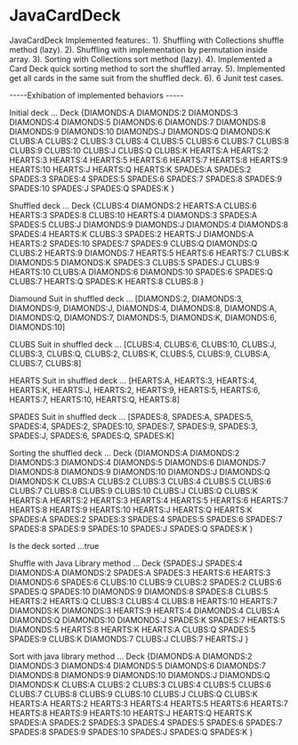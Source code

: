 # JavaCardDeck
JavaCardDeck Implemented features:.
1). Shuffling with Collections shuffle method (lazy).
2). Shuffling with implementation by permutation inside array.
3). Sorting with Collections sort method (lazy).
4). Implemented a Card Deck quick sorting method to sort the shuffled array.
5). Implemented get all cards in the same suit from the shuffled deck.
6). 6 Junit test cases.


 -----Exhibation of implemented behaviors -----



Initial deck ...
Deck {DIAMONDS:A DIAMONDS:2 DIAMONDS:3 DIAMONDS:4 DIAMONDS:5 DIAMONDS:6 DIAMONDS:7 DIAMONDS:8 DIAMONDS:9 DIAMONDS:10 DIAMONDS:J DIAMONDS:Q DIAMONDS:K CLUBS:A CLUBS:2 CLUBS:3 CLUBS:4 CLUBS:5 CLUBS:6 CLUBS:7 CLUBS:8 CLUBS:9 CLUBS:10 CLUBS:J CLUBS:Q CLUBS:K HEARTS:A HEARTS:2 HEARTS:3 HEARTS:4 HEARTS:5 HEARTS:6 HEARTS:7 HEARTS:8 HEARTS:9 HEARTS:10 HEARTS:J HEARTS:Q HEARTS:K SPADES:A SPADES:2 SPADES:3 SPADES:4 SPADES:5 SPADES:6 SPADES:7 SPADES:8 SPADES:9 SPADES:10 SPADES:J SPADES:Q SPADES:K }

Shuffled deck ...
Deck {CLUBS:4 DIAMONDS:2 HEARTS:A CLUBS:6 HEARTS:3 SPADES:8 CLUBS:10 HEARTS:4 DIAMONDS:3 SPADES:A SPADES:5 CLUBS:J DIAMONDS:9 DIAMONDS:J DIAMONDS:4 DIAMONDS:8 SPADES:4 HEARTS:K CLUBS:3 SPADES:2 HEARTS:J DIAMONDS:A HEARTS:2 SPADES:10 SPADES:7 SPADES:9 CLUBS:Q DIAMONDS:Q CLUBS:2 HEARTS:9 DIAMONDS:7 HEARTS:5 HEARTS:6 HEARTS:7 CLUBS:K DIAMONDS:5 DIAMONDS:K SPADES:3 CLUBS:5 SPADES:J CLUBS:9 HEARTS:10 CLUBS:A DIAMONDS:6 DIAMONDS:10 SPADES:6 SPADES:Q CLUBS:7 HEARTS:Q SPADES:K HEARTS:8 CLUBS:8 }

Diamound Suit in shuffled deck ...
[DIAMONDS:2, DIAMONDS:3, DIAMONDS:9, DIAMONDS:J, DIAMONDS:4, DIAMONDS:8, DIAMONDS:A, DIAMONDS:Q, DIAMONDS:7, DIAMONDS:5, DIAMONDS:K, DIAMONDS:6, DIAMONDS:10]

CLUBS Suit in shuffled deck ...
[CLUBS:4, CLUBS:6, CLUBS:10, CLUBS:J, CLUBS:3, CLUBS:Q, CLUBS:2, CLUBS:K, CLUBS:5, CLUBS:9, CLUBS:A, CLUBS:7, CLUBS:8]

HEARTS Suit in shuffled deck ...
[HEARTS:A, HEARTS:3, HEARTS:4, HEARTS:K, HEARTS:J, HEARTS:2, HEARTS:9, HEARTS:5, HEARTS:6, HEARTS:7, HEARTS:10, HEARTS:Q, HEARTS:8]

SPADES Suit in shuffled deck ...
[SPADES:8, SPADES:A, SPADES:5, SPADES:4, SPADES:2, SPADES:10, SPADES:7, SPADES:9, SPADES:3, SPADES:J, SPADES:6, SPADES:Q, SPADES:K]

Sorting the shuffled deck ...
Deck {DIAMONDS:A DIAMONDS:2 DIAMONDS:3 DIAMONDS:4 DIAMONDS:5 DIAMONDS:6 DIAMONDS:7 DIAMONDS:8 DIAMONDS:9 DIAMONDS:10 DIAMONDS:J DIAMONDS:Q DIAMONDS:K CLUBS:A CLUBS:2 CLUBS:3 CLUBS:4 CLUBS:5 CLUBS:6 CLUBS:7 CLUBS:8 CLUBS:9 CLUBS:10 CLUBS:J CLUBS:Q CLUBS:K HEARTS:A HEARTS:2 HEARTS:3 HEARTS:4 HEARTS:5 HEARTS:6 HEARTS:7 HEARTS:8 HEARTS:9 HEARTS:10 HEARTS:J HEARTS:Q HEARTS:K SPADES:A SPADES:2 SPADES:3 SPADES:4 SPADES:5 SPADES:6 SPADES:7 SPADES:8 SPADES:9 SPADES:10 SPADES:J SPADES:Q SPADES:K }

Is the deck sorted ...true

Shuffle with Java Library method ...
Deck {SPADES:J SPADES:4 DIAMONDS:A DIAMONDS:2 SPADES:A SPADES:3 HEARTS:6 HEARTS:3 DIAMONDS:6 SPADES:6 CLUBS:10 CLUBS:9 CLUBS:2 SPADES:2 CLUBS:6 SPADES:Q SPADES:10 DIAMONDS:9 DIAMONDS:8 SPADES:8 CLUBS:5 HEARTS:2 HEARTS:Q CLUBS:3 CLUBS:4 CLUBS:8 HEARTS:10 HEARTS:7 DIAMONDS:K DIAMONDS:3 HEARTS:9 HEARTS:4 DIAMONDS:4 CLUBS:A DIAMONDS:Q DIAMONDS:10 DIAMONDS:J SPADES:K SPADES:7 HEARTS:5 DIAMONDS:5 HEARTS:8 HEARTS:K HEARTS:A CLUBS:Q SPADES:5 SPADES:9 CLUBS:K DIAMONDS:7 CLUBS:J CLUBS:7 HEARTS:J }

Sort with java library method ...
Deck {DIAMONDS:A DIAMONDS:2 DIAMONDS:3 DIAMONDS:4 DIAMONDS:5 DIAMONDS:6 DIAMONDS:7 DIAMONDS:8 DIAMONDS:9 DIAMONDS:10 DIAMONDS:J DIAMONDS:Q DIAMONDS:K CLUBS:A CLUBS:2 CLUBS:3 CLUBS:4 CLUBS:5 CLUBS:6 CLUBS:7 CLUBS:8 CLUBS:9 CLUBS:10 CLUBS:J CLUBS:Q CLUBS:K HEARTS:A HEARTS:2 HEARTS:3 HEARTS:4 HEARTS:5 HEARTS:6 HEARTS:7 HEARTS:8 HEARTS:9 HEARTS:10 HEARTS:J HEARTS:Q HEARTS:K SPADES:A SPADES:2 SPADES:3 SPADES:4 SPADES:5 SPADES:6 SPADES:7 SPADES:8 SPADES:9 SPADES:10 SPADES:J SPADES:Q SPADES:K }


